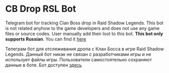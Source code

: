 # CB Drop RSL Bot
Telegram bot for tracking Clan Boss drop in Raid Shadow Legends.
This bot is not related anyhow to the game developers and does not use any game files or source codes. User manually add their loot to this bot.
**This bot only supports Russian**. You can find it [here](https://t.me/rsl_cb_drop_bot)

Телеграм бот для отслеживания дропа с Клан Босса в игре Raid Shadow Legends.
Данный бот никак не связан с разработчиками игры и не использует файлы игры. Пользователи самостоятельно сохраняют данные в боте.
Бот доступен [здесь](https://t.me/rsl_cb_drop_bot)
